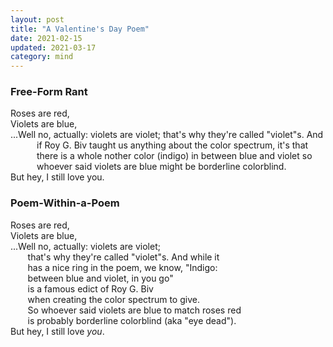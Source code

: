 ```yaml
---
layout: post
title: "A Valentine's Day Poem"
date: 2021-02-15
updated: 2021-03-17
category: mind
---
```


### Free-Form Rant
Roses are red,<br>
Violets are blue,<br>
<span style="display: inline-block; padding-left: 3em; text-indent: -3em;">
...Well no, actually: violets are violet; that's why they're called "violet"s. And if Roy G. Biv taught us anything about the color spectrum, it's that there is a whole nother color (indigo) in between blue and violet so whoever said violets are blue might be borderline colorblind.
</span><br>
But hey, I still love you.

### Poem-Within-a-Poem
Roses are red,<br>
Violets are blue,<br>
...Well no, actually: violets are violet;<br>
&nbsp;&nbsp;&nbsp;&nbsp;&nbsp;&nbsp; that's why they're called "violet"s. And while it<br>
&nbsp;&nbsp;&nbsp;&nbsp;&nbsp;&nbsp; has a nice ring in the poem, we know, "Indigo:<br>
&nbsp;&nbsp;&nbsp;&nbsp;&nbsp;&nbsp; between blue and violet, in you go"<br>
&nbsp;&nbsp;&nbsp;&nbsp;&nbsp;&nbsp; is a famous edict of Roy G. Biv<br>
&nbsp;&nbsp;&nbsp;&nbsp;&nbsp;&nbsp; when creating the color spectrum to give.<br>
&nbsp;&nbsp;&nbsp;&nbsp;&nbsp;&nbsp; So whoever said violets are blue to match roses red<br>
&nbsp;&nbsp;&nbsp;&nbsp;&nbsp;&nbsp; is probably borderline colorblind (aka "eye dead").<br>
But hey, I still love _you_.
